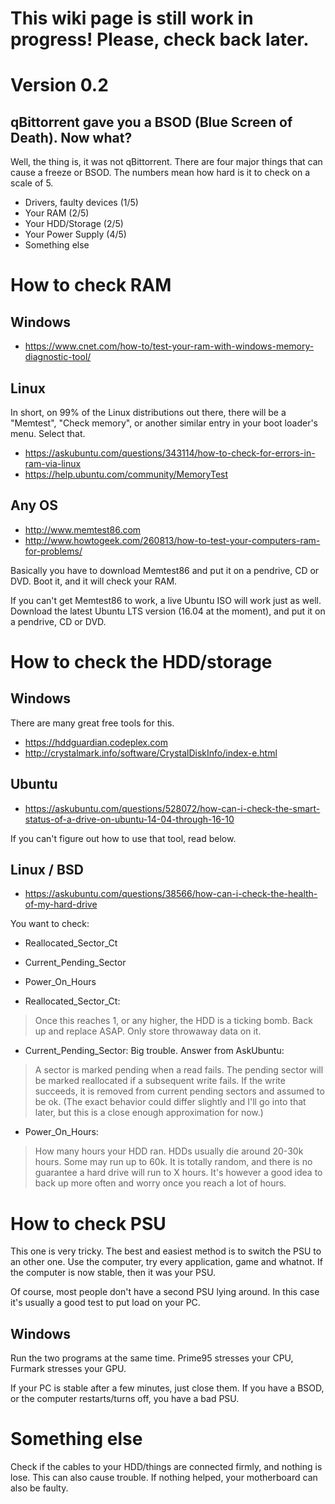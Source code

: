 # This wiki page is still work in progress! Please, check back later.
# Version 0.2

## qBittorrent gave you a BSOD (Blue Screen of Death). Now what?

Well, the thing is, it was not qBittorrent.
There are four major things that can cause a freeze or BSOD.
The numbers mean how hard is it to check on a scale of 5.

* Drivers, faulty devices (1/5)
* Your RAM (2/5)
* Your HDD/Storage (2/5)
* Your Power Supply (4/5)
* Something else

# How to check RAM

## Windows

* https://www.cnet.com/how-to/test-your-ram-with-windows-memory-diagnostic-tool/

## Linux
In short, on 99% of the Linux distributions out there, there will be a "Memtest", "Check memory", or another similar entry in your boot loader's menu. Select that. 

* https://askubuntu.com/questions/343114/how-to-check-for-errors-in-ram-via-linux  
* https://help.ubuntu.com/community/MemoryTest

## Any OS
* http://www.memtest86.com  
* http://www.howtogeek.com/260813/how-to-test-your-computers-ram-for-problems/

Basically you have to download Memtest86 and put it on a pendrive, CD or DVD.
Boot it, and it will check your RAM.

If you can't get Memtest86 to work, a live Ubuntu ISO will work just as well.
Download the latest Ubuntu LTS version (16.04 at the moment), and put it on a pendrive, CD or DVD.

# How to check the HDD/storage

## Windows
There are many great free tools for this.
* https://hddguardian.codeplex.com  
* http://crystalmark.info/software/CrystalDiskInfo/index-e.html

## Ubuntu
* https://askubuntu.com/questions/528072/how-can-i-check-the-smart-status-of-a-drive-on-ubuntu-14-04-through-16-10

If you can't figure out how to use that tool, read below.

## Linux / BSD
* https://askubuntu.com/questions/38566/how-can-i-check-the-health-of-my-hard-drive  

You want to check:
* Reallocated_Sector_Ct
* Current_Pending_Sector
* Power_On_Hours

* Reallocated_Sector_Ct:
> Once this reaches 1, or any higher, the HDD is a ticking bomb. Back up and replace ASAP. Only store throwaway data on it.

* Current_Pending_Sector: Big trouble. Answer from AskUbuntu:
> A sector is marked pending when a read fails. The pending sector will be marked reallocated if a subsequent write fails. If the write succeeds, it is removed from current pending sectors and assumed to be ok. (The exact behavior could differ slightly and I'll go into that later, but this is a close enough approximation for now.)

* Power_On_Hours:
> How many hours your HDD ran. HDDs usually die around 20-30k hours. Some may run up to 60k. It is totally random, and there is no guarantee a hard drive will run to X hours. It's however a good idea to back up more often and worry once you reach a lot of hours.

# How to check PSU
This one is very tricky.
The best and easiest method is to switch the PSU to an other one. Use the computer, try every application, game and whatnot. If the computer is now stable, then it was your PSU.

Of course, most people don't have a second PSU lying around.
In this case it's usually a good test to put load on your PC.

## Windows

Run the two programs at the same time.
Prime95 stresses your CPU, Furmark stresses your GPU.

If your PC is stable after a few minutes, just close them.
If you have a BSOD, or the computer restarts/turns off, you have a bad PSU.

# Something else
Check if the cables to your HDD/things are connected firmly, and nothing is lose. This can also cause trouble.
If nothing helped, your motherboard can also be faulty.